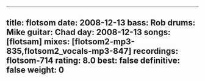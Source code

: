 
---
title: flotsom
date: 2008-12-13
bass:	Rob
drums:	Mike
guitar:	Chad
day: 2008-12-13
songs: [flotsam]
mixes: [flotsom2-mp3-835,flotsom2_vocals-mp3-847]
recordings: flotsom-714
rating: 8.0
best: false
definitive: false
weight: 0
---
